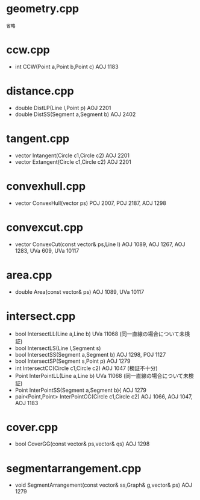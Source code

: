 # geometry.cpp
	省略
# ccw.cpp
- int CCW(Point a,Point b,Point c)
	AOJ 1183
# distance.cpp
- double DistLP(Line l,Point p)
	AOJ 2201
- double DistSS(Segment a,Segment b)
	AOJ 2402
# tangent.cpp
- vector<Line> Intangent(Circle c1,Circle c2)
	AOJ 2201
- vector<Line> Extangent(Circle c1,Circle c2)
	AOJ 2201
# convexhull.cpp
- vector<Point> ConvexHull(vector<Point> ps)
	POJ 2007, POJ 2187, AOJ 1298
# convexcut.cpp
- vector<Point> ConvexCut(const vector<Point>& ps,Line l)
	AOJ 1089, AOJ 1267, AOJ 1283, UVa 609, UVa 10117
# area.cpp
- double Area(const vector<Point>& ps)
	AOJ 1089, UVa 10117
# intersect.cpp
- bool IntersectLL(Line a,Line b)
	UVa 11068 (同一直線の場合について未検証)
- bool IntersectLS(Line l,Segment s)
- bool IntersectSS(Segment a,Segment b)
	AOJ 1298, POJ 1127
- bool IntersectSP(Segment s,Point p)
	AOJ 1279
- int IntersectCC(Circle c1,Circle c2)
	AOJ 1047 (検証不十分)
- Point InterPointLL(Line a,Line b)
	UVa 11068 (同一直線の場合について未検証)
- Point InterPointSS(Segment a,Segment b){
	AOJ 1279
- pair<Point,Point> InterPointCC(Circle c1,Circle c2)
	AOJ 1066, AOJ 1047, AOJ 1183
# cover.cpp
- bool CoverGG(const vector<Point>& ps,vector<Point>& qs)
	AOJ 1298
# segmentarrangement.cpp
- void SegmentArrangement(const vector<Segment>& ss,Graph& g,vector<Point>& ps)
	AOJ 1279
